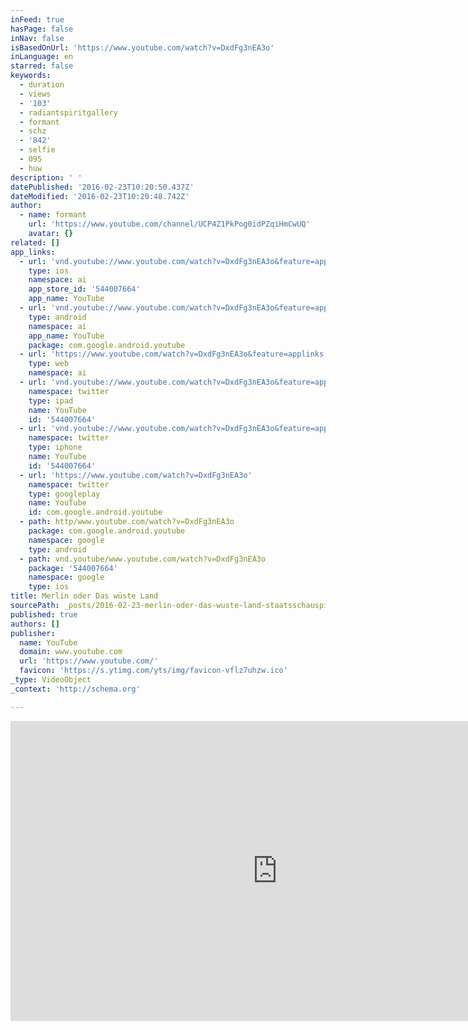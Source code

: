 ```yaml
---
inFeed: true
hasPage: false
inNav: false
isBasedOnUrl: 'https://www.youtube.com/watch?v=DxdFg3nEA3o'
inLanguage: en
starred: false
keywords:
  - duration
  - views
  - '103'
  - radiantspiritgallery
  - formant
  - schz
  - '842'
  - selfie
  - 095
  - huw
description: ' '
datePublished: '2016-02-23T10:20:50.437Z'
dateModified: '2016-02-23T10:20:48.742Z'
author:
  - name: formant
    url: 'https://www.youtube.com/channel/UCP4Z1PkPog0idPZqiHmCwUQ'
    avatar: {}
related: []
app_links:
  - url: 'vnd.youtube://www.youtube.com/watch?v=DxdFg3nEA3o&feature=applinks'
    type: ios
    namespace: ai
    app_store_id: '544007664'
    app_name: YouTube
  - url: 'vnd.youtube://www.youtube.com/watch?v=DxdFg3nEA3o&feature=applinks'
    type: android
    namespace: ai
    app_name: YouTube
    package: com.google.android.youtube
  - url: 'https://www.youtube.com/watch?v=DxdFg3nEA3o&feature=applinks'
    type: web
    namespace: ai
  - url: 'vnd.youtube://www.youtube.com/watch?v=DxdFg3nEA3o&feature=applinks'
    namespace: twitter
    type: ipad
    name: YouTube
    id: '544007664'
  - url: 'vnd.youtube://www.youtube.com/watch?v=DxdFg3nEA3o&feature=applinks'
    namespace: twitter
    type: iphone
    name: YouTube
    id: '544007664'
  - url: 'https://www.youtube.com/watch?v=DxdFg3nEA3o'
    namespace: twitter
    type: googleplay
    name: YouTube
    id: com.google.android.youtube
  - path: http/www.youtube.com/watch?v=DxdFg3nEA3o
    package: com.google.android.youtube
    namespace: google
    type: android
  - path: vnd.youtube/www.youtube.com/watch?v=DxdFg3nEA3o
    package: '544007664'
    namespace: google
    type: ios
title: Merlin oder Das wüste Land
sourcePath: _posts/2016-02-23-merlin-oder-das-wuste-land-staatsschauspiel-dresden-or-burg.md
published: true
authors: []
publisher:
  name: YouTube
  domain: www.youtube.com
  url: 'https://www.youtube.com/'
  favicon: 'https://s.ytimg.com/yts/img/favicon-vflz7uhzw.ico'
_type: VideoObject
_context: 'http://schema.org'

---
```

<iframe src="https://cdn.embedly.com/widgets/media.html?src=https%3A%2F%2Fwww.youtube.com%2Fembed%2FDxdFg3nEA3o%3Ffeature%3Doembed&amp;url=https%3A%2F%2Fwww.youtube.com%2Fwatch%3Fv%3DDxdFg3nEA3o&amp;image=https%3A%2F%2Fi.ytimg.com%2Fvi%2FDxdFg3nEA3o%2Fhqdefault.jpg&amp;key=b7d04c9b404c499eba89ee7072e1c4f7&amp;type=text%2Fhtml&amp;schema=youtube" width="854" height="480" scrolling="no" frameborder="0" allowfullscreen="allowfullscreen" style=""></iframe>